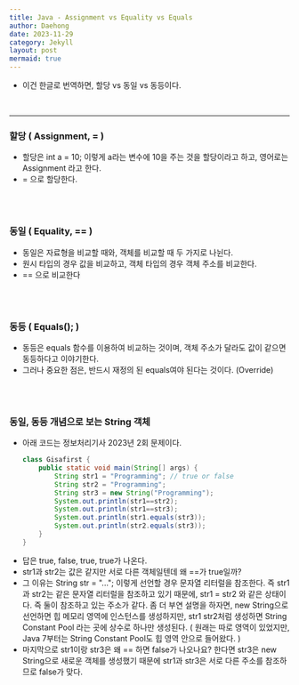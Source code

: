 ```yaml
---
title: Java - Assignment vs Equality vs Equals
author: Daehong
date: 2023-11-29
category: Jekyll
layout: post
mermaid: true
---
```


* 이건 한글로 번역하면, 할당 vs 동일 vs 동등이다.

<br>
<hr>

### 할당 ( Assignment, = )
* 할당은 int a = 10; 이렇게 a라는 변수에 10을 주는 것을 할당이라고 하고, 영어로는 Assignment 라고 한다.
* = 으로 할당한다.

<br>
<br>

### 동일 ( Equality, == )
* 동일은 자료형을 비교할 때와, 객체를 비교할 때 두 가지로 나뉜다.
* 원시 타입의 경우 값을 비교하고, 객체 타입의 경우 객체 주소를 비교한다.
* == 으로 비교한다

<br>
<br>

### 동등 ( Equals(); )
* 동등은 equals 함수를 이용하여 비교하는 것이며, 객체 주소가 달라도 값이 같으면 동등하다고 이야기한다.
* 그러나 중요한 점은, 반드시 재정의 된 equals여야 된다는 것이다. (Override)

<br>
<br>

### 동일, 동등 개념으로 보는 String 객체
* 아래 코드는 정보처리기사 2023년 2회 문제이다.
	```java
	class Gisafirst {
		public static void main(String[] args) {
			String str1 = "Programming"; // true or false
			String str2 = "Programming";
			String str3 = new String("Programming");
			System.out.println(str1==str2);
			System.out.println(str1==str3);
			System.out.println(str1.equals(str3));
			System.out.println(str2.equals(str3));
		}
	}
	```
* 답은 true, false, true, true가 나온다.
* str1과 str2는 값은 같지만 서로 다른 객체일텐데 왜 ==가 true일까?
* 그 이유는 String str = "..."; 이렇게 선언할 경우 문자열 리터럴을 참조한다. 즉 str1과 str2는 같은 문자열 리터럴을 참조하고 있기 때문에, str1 = str2 와 같은 상태이다. 즉 둘이 참조하고 있는 주소가 같다. 좀 더 부연 설명을 하자면, new String으로 선언하면 힙 메모리 영역에 인스턴스를 생성하지만, str1 str2처럼 생성하면 String Constant Pool 라는 곳에 상수로 하나만 생성된다. ( 원래는 따로 영역이 있었지만, Java 7부터는 String Constant Pool도 힙 영역 안으로 들어왔다. )
* 마지막으로 str1이랑 str3은 왜 == 하면 false가 나오나요? 한다면 str3은 new String으로 새로운 객체를 생성했기 때문에 str1과 str3은 서로 다른 주소를 참조하므로 false가 맞다.
<br>
<br>
<br>
<br>
<br>